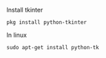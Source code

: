 Install tkinter

```
pkg install python-tkinter
```

In linux

```
sudo apt-get install python-tk
```
